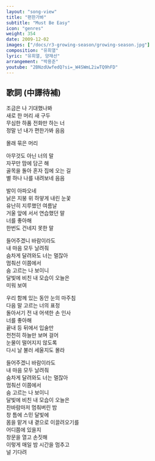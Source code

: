 ```yaml
---
layout: "song-view"
title: "편한가봐"
subtitle: "Must Be Easy"
icon: "genres"
weight: 354
date: 2009-12-02
images: ["/docs/r3-growing-season/growing-season.jpg"]
composition: "유희열"
lyric: "유희열, 양재선"
arrangement: "박용준"
youtube: "2BNzdUwfedQ?si=_W4SWmL2iwTQ9hFD"
---
```


## 歌詞 (中譯待補)

조금은 나 기대했나봐  
새로 한 머리 새 구두  
무심한 하품 전화만 하는 너  
정말 넌 내가 편한가봐 음음  

몰래 묶은 머리  

아무것도 아닌 너의 말  
자꾸만 맘에 담곤 해  
골목을 돌아 혼자 집에 오는 길  
별 하나 나를 내려보네 음음  

발이 아파오네  
낡은 지붕 위 하얗게 내린 눈꽃  
유난히 지루했던 여름날  
거울 앞에 서서 연습했던 말  
너를 좋아해  
한번도 건네지 못한 말  

들어주겠니 바람이라도  
내 마음 모두 날려줘  
숨차게 달려와도 너는 멀잖아  
멈춰선 이쯤에서  
숨 고르는 나 보이니  
달빛에 비친 내 모습이 오늘은  
미워 보여  

우리 함께 있는 동안 눈의 마주침  
다음 말 고르는 너의 표정  
돌아서기 전 내 어색한 손 인사  
너를 좋아해  
끝내 등 뒤에서 입술만  
천천히 하늘만 보며 걸어  
눈물이 떨어지지 않도록  
다시 날 불러 세울지도 몰라  

들어주겠니 바람이라도  
내 마음 모두 날려줘  
숨차게 달려와도 너는 멀잖아  
멈춰선 이쯤에서  
숨 고르는 나 보이니  
달빛에 비친 내 모습이 오늘은  
찬바람마저 멈춰버린 밤  
창 틈에 스민 달빛에  
몸을 맡겨 내 곁으로 이끌려오기를  
어디쯤에 있을지  
창문을 열고 손짓해  
이렇게 매일 밤 시간을 멈추고  
널 기다려  
